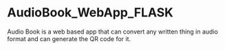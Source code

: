 # AudioBook_WebApp_FLASK
Audio Book is a web based app that  can convert any written thing in audio format and can generate the QR code for it.
